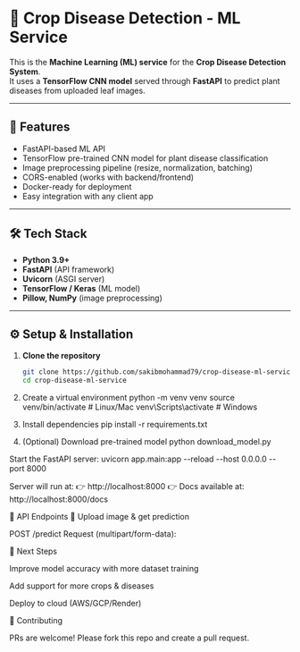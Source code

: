 # 🌱 Crop Disease Detection - ML Service

This is the **Machine Learning (ML) service** for the **Crop Disease Detection System**.  
It uses a **TensorFlow CNN model** served through **FastAPI** to predict plant diseases from uploaded leaf images.  

---

## 🚀 Features
- FastAPI-based ML API
- TensorFlow pre-trained CNN model for plant disease classification
- Image preprocessing pipeline (resize, normalization, batching)
- CORS-enabled (works with backend/frontend)
- Docker-ready for deployment
- Easy integration with any client app

---

## 🛠️ Tech Stack
- **Python 3.9+**
- **FastAPI** (API framework)
- **Uvicorn** (ASGI server)
- **TensorFlow / Keras** (ML model)
- **Pillow, NumPy** (image preprocessing)

---


## ⚙️ Setup & Installation

1. **Clone the repository**
   ```bash
   git clone https://github.com/sakibmohammad79/crop-disease-ml-service
   cd crop-disease-ml-service

2. Create a virtual environment
    python -m venv venv
    source venv/bin/activate   # Linux/Mac
    venv\Scripts\activate      # Windows

3. Install dependencies
   pip install -r requirements.txt

4. (Optional) Download pre-trained model
   python download_model.py

Start the FastAPI server:
    uvicorn app.main:app --reload --host 0.0.0.0 --port 8000

Server will run at:
👉 http://localhost:8000
👉 Docs available at: http://localhost:8000/docs


📡 API Endpoints
🔹 Upload image & get prediction

POST /predict
Request (multipart/form-data):



📌 Next Steps

Improve model accuracy with more dataset training

Add support for more crops & diseases

Deploy to cloud (AWS/GCP/Render)

🤝 Contributing

PRs are welcome! Please fork this repo and create a pull request.
